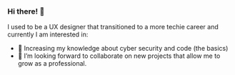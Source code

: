 ### Hi there! 👋
I used to be a UX designer that transitioned to a more techie career and currently I am interested in: 
- 🌱 Increasing my knowledge about cyber security and code (the basics)
- 👯 I’m looking forward to collaborate on new projects that allow me to grow as a professional. 

<!--
**martapb/martapb** is a ✨ _special_ ✨ repository because its `README.md` (this file) appears on your GitHub profile.

Here are some ideas to get you started:

- 🔭 I’m currently working on ...
- 🌱 I’m currently learning ...
- 👯 I’m looking to collaborate on ...
- 🤔 I’m looking for help with ...
- 💬 Ask me about ...
- 📫 How to reach me: ...
- 😄 Pronouns: ...
- ⚡ Fun fact: ...
-->

